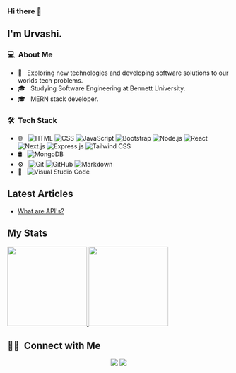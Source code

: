 ### Hi there 👋

## I'm Urvashi.

### 💻 &nbsp;About Me 

- 🤔 &nbsp; Exploring new technologies and developing software solutions to our worlds tech problems.
- 🎓 &nbsp; Studying Software Engineering at Bennett University.
- 🎓 &nbsp; MERN stack developer.


### 🛠 &nbsp;Tech Stack

- 🌐 &nbsp;
  ![HTML](https://img.shields.io/badge/-HTML-333333?style=flat&logo=HTML5)
  ![CSS](https://img.shields.io/badge/-CSS-333333?style=flat&logo=CSS3&logoColor=1572B6)
  ![JavaScript](https://img.shields.io/badge/-JavaScript-333333?style=flat&logo=javascript)
  ![Bootstrap](https://img.shields.io/badge/-Bootstrap-333333?style=flat&logo=bootstrap&logoColor=563D7C)
  ![Node.js](https://img.shields.io/badge/-Node.js-333333?style=flat&logo=node.js)
  ![React](https://img.shields.io/badge/-React-333333?style=flat&logo=react)
  ![Next.js](https://img.shields.io/badge/-Next.js-333333?style=flat&logo=next.js)
  ![Express.js](https://img.shields.io/badge/-Express.js-000?&logo=express)
  ![Tailwind CSS](https://img.shields.io/badge/-Tailwind%20CSS-38B2AC?&logo=tailwindcss&logoColor=white)
- 🛢 &nbsp;
  ![MongoDB](https://img.shields.io/badge/-MongoDB-333333?style=flat&logo=mongodb)
- ⚙️ &nbsp;
  ![Git](https://img.shields.io/badge/-Git-333333?style=flat&logo=git)
  ![GitHub](https://img.shields.io/badge/-GitHub-333333?style=flat&logo=github)
  ![Markdown](https://img.shields.io/badge/-Markdown-333333?style=flat&logo=markdown)
- 🔧 &nbsp;
  ![Visual Studio Code](https://img.shields.io/badge/-Visual%20Studio%20Code-333333?style=flat&logo=visual-studio-code&logoColor=007ACC)


## Latest Articles
<!-- BLOG-POST-LIST:START -->
- [What are API's? ](https://urvashi.vercel.app/blog/understanding-api)
<!-- BLOG-POST-LIST:END -->

## My Stats
<p>
  <a href="https://github.com/urvashi912">
    <img height="180em" src="https://github-readme-stats.vercel.app/api?username=urvashi912&show_icons=true&hide=stars,prs,issues,contribs&count_private=true&theme=radical" />
    <img height="180em" src="https://github-readme-stats.vercel.app/api/top-langs/?username=urvashi912&theme=radical&layout=compact" />
  </a>
</p>



##  🤝🏻 &nbsp;Connect with Me

<p align="center">
<a href="https://www.linkedin.com/in/urvashi-agrawal-12b97623a/"><img src="https://img.shields.io/badge/-Urvashi%20Agrawal-0077B5?style=flat-square&logo=Linkedin&logoColor=white"/></a>
<a href="mailto:urvashi16may@gmail.com"><img src="https://img.shields.io/badge/-urvashi16may@gmail.com-D14836?style=flat-square&logo=Gmail&logoColor=white"/></a>

<!--
**cdthomp1/cdthomp1** is a ✨ _special_ ✨ repository because its `README.md` (this file) appears on your GitHub profile.

